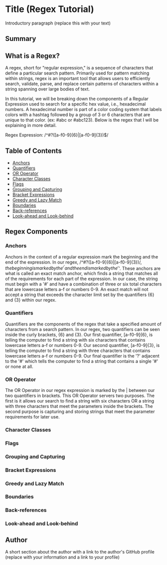 # Title (Regex Tutorial)

Introductory paragraph (replace this with your text)

## Summary

## What is a Regex? 
A regex, short for "regular expression," is a sequence of characters that define a particular search pattern. Primarily used for pattern matching within strings, regex is an important tool that allows users to efficiently search, validate, parse, and replace certain patterns of characters within a string spanning over large bodies of text. 

In this tutorial, we will be breaking down the components of a Regular Expression used to search for a specific hex value, i.e., hexadecimal numbers. A hexadecimal number is part of a color coding system that labels colors with a hashtag followed by a group of 3 or 6 characters that are unique to that color. (ex: #abc or #abc123).
Below is the regex that I will be explaining in more detail.  

Regex Expression: /^#?([a-f0-9]{6}|[a-f0-9]{3})$/ 


## Table of Contents

- [Anchors](#anchors)
- [Quantifiers](#quantifiers)
- [OR Operator](#or-operator)
- [Character Classes](#character-classes)
- [Flags](#flags)
- [Grouping and Capturing](#grouping-and-capturing)
- [Bracket Expressions](#bracket-expressions)
- [Greedy and Lazy Match](#greedy-and-lazy-match)
- [Boundaries](#boundaries)
- [Back-references](#back-references)
- [Look-ahead and Look-behind](#look-ahead-and-look-behind)

## Regex Components

### Anchors
Anchors in the context of a regular expression mark the beginning and the end of the expression. In our regex, /^#?([a-f0-9]{6}|[a-f0-9]{3})$/, the beginning is marked by the '^' and the end is marked by the '$'. These anchors are what is called an exact match anchor, which finds a string that matches all of the requirements for each part of the expression. In our case, the string must begin with a '#' and have a combination of three or six total characters that are lowercase letters a-f or numbers 0-9. An exact match will not accept a string that exceeds the character limit set by the quantifiers {6} and {3} within our regex. 

### Quantifiers
Quantifiers are the components of the regex that take a specified amount of characters from a search pattern. In our regex, two quantifiers can be seen inside the curly brackets, {6} and {3}. Our first quantifier, [a-f0-9]{6}, is telling the computer to find a string with six characters that contains lowercase letters a-f or numbers 0-9. Our second quantifier, [a-f0-9]{3}, is telling the computer to find a string with three characters that contains lowercase letters a-f or numbers 0-9. Our final quantifier is the '?' adjacent to the '#' which tells the computer to find a string that contains a single '#' or none at all. 

### OR Operator
The OR Operator in our regex expression is marked by the | between our two quantifiers in brackets. This OR Operator servers two purposes. The first is it allows our search to find a string with six characters OR a string with three characters that meet the parameters inside the brackets. The second purpose is capturing and storing strings that meet the parameter requirements for later use. 

### Character Classes

### Flags

### Grouping and Capturing

### Bracket Expressions

### Greedy and Lazy Match

### Boundaries

### Back-references

### Look-ahead and Look-behind

## Author

A short section about the author with a link to the author's GitHub profile (replace with your information and a link to your profile)

